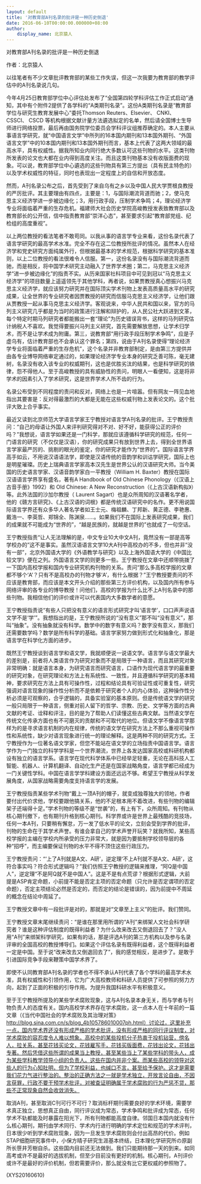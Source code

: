 ```yaml
---
layout: default
title: '对教育部A刊名录的批评是一种历史倒退'
date: 2016-06-10T00:00:00.000000+08:00
author:
    display_name: 北京猿人
---
```


对教育部A刊名录的批评是一种历史倒退

作者：北京猿人

以往笔者有不少文章批评教育部的某些工作失误，但这一次我要为教育部的教学评估中的A刊名录说几句。

今年4月25日教育部学位中心评估处发布了“全国第四轮学科评估工作正式启动”通知，其中有个附件2提供了各学科的“A类期刊名录”。这份A类期刊名录是“教育部学位与研究生教育发展中心”委托Thomson Reuters、Elsevier、 CNKI、 CSSCI、 CSCD 等机构根据文献计量方法遴选拟定的名单，然后请全国博士生导师进行网络投票，最后再由国务院学位委员会学科评议组推荐确定的。本人主要从事语言学研究，就“中国语言文学”中所列的16本国内期刊和13本国外期刊、“外国语言文学”中的10本国内期刊和13本国外期刊而言，基本上代表了这两大领域的最高水平，具有权威性。据我所知业内同行绝大多数认可这些刊物的水平。这类刊物所发表的论文也大都在业内得到高度关注。而且这类刊物基本没有收版面费的现象。可以说，教育部学位中心遴选的这些刊物具有第三方提出（具有民主特色的）以及学术权威性的特征，同时也表现出一定程度上的自信和开放态度。

然而，A刊名录公布之后，首先受到了来自乌有之乡以及中国人民大学贾根良教授的严厉批评。其主要理由有四点，主要是：1，与国际潮流背道而驰；2，使马克思主义经济学进一步被边缘化；3，用行政手段，压制学术争鸣；4，理论经济学专业将面临着严重的生存危机。福建师大社会历史学院高峻教授发表致教育部以及教育部长的公开信，信中指责教育部“崇洋心态”，甚至要求引起“教育部党组、纪检组的高度重视”。

以上两位教授的看法笔者不敢苟同。以我从事的语言学专业来看，这份名录代表了语言学研究的最高学术水准。完全不存在这二位教授所批评的情况。虽然本人在经济学和党史研究方面纯属外行，但根据最基本的学术规范，根据科学研究的基本准则，以上二位教授的看法很难令人信服。第一，这份名录没有与国际潮流背道而驰，而是相反，将中国学术研究主动融入了世界学术圈；第二，马克思主义经济学“进一步被边缘化”的指责不实。从历来国家社科项目中可见到冠以“马克思主义经济学”的项目数量上遥遥领先于其他学科，再者说，如果贾教授真心想振兴马克思主义经济学，就应该努力研究并在国际顶尖学术刊物上发表高质量高水平的研究成果，让全世界的专业研究者因贾教授的研究而信服马克思主义经济学，让他们跟从贾教授一起从事马克思主义经济学。客观说来，中华人民共和国以来，官方的马列主义研究几乎都是为当时的政策进行注解和辩护的，从人民公社大跃进到文革，每个特定时期马列研究者都能搬出一套“理论”为历史错误背书，这样的马列研究估计纳税人不喜欢。我觉得要振兴马列主义研究，首先需要解放思想，让学术归学术，而不是让学术成为附庸。第三，说教育部“用行政手段压制学术争鸣”，应是子虚乌有，估计教育部也不会承认这个罪名；第四，说由于A刊名录使得“理论经济学专业将面临着严重的生存危机”，这个名录并非教育部制定，是由第三方提供并由各专业博导网络审定通过的，如果理论经济学专业本身的研究乏善可陈，毫无建树，名录没有收入该专业的权威期刊，这也是优胜劣汰的结果，也是科学研究的铁律，怨不得他人。至于高峻教授的具有威胁性的责问，明眼人一看便知，这是将非学术的因素引入了学术研究，这是世界学术人所不齿的行为。

名录公布受到不同程度的责问和反对，网络上也是一片喧嚣。但有网友一阵见血地指出其要害是：反对得最激烈的大都是无能在这些权威刊物上发表论文的。这个批评大致上合乎事实。

最近又读到北京师范大学语言学家王宁教授对语言学A刊名录的批评。王宁教授责问：“自己的母语让外国人来评判研究得对不对、好不好，能获得公正的评价吗？”我想说，语言学如果还是一门科学，那就应该遵循科学研究的规范，任何一门语言的研究（不仅仅是汉语），你的研究成果只有放到世界上去，得到全世界语言学家最严厉的、挑剔的眼光的鉴定，你的研究才能作为“世界的”。国际语言学界高手如云，不用说汉语语法学，即使是汉语传统的音韵学和训诂学研究，国际上也是明星璀璨。历史上瑞典语言学家高本汉先生是世界公认的汉语研究大师。当今美国的历史语言学家、汉语音韵学家白一平教授（William H. Baxter）教授在国际汉语语言学界享有盛名，著有A Handbook of Old Chinese Phonology（《汉语上古音手册》1992）和 Old Chinese: A New Reconstruction（《上古汉语新构拟》）等。此外法国的沙加尔教授（ Laurent Sagart）也是众所周知的汉语著名学者，他的《赣方言研究》、《上古汉语的词根》都是传统汉语研究中的名作。更不用说国际语言学界还有众多华人著名学者如王士元、梅祖麟、丁邦新、黄正德、李艳惠、戴浩一、李英哲、郑锦全、陈渊泉……。如果我们不在国际上发表研究成果，我们的成果就不可能成为“世界的”，“越是民族的，就越是世界的”也就成了一句空话。

王宁教授指责“让人无法理解的是，中文专业10大中文A刊，竟然没有一部是高等学校办的”这不是事实。虽然汉语语言文学10大A刊中高校办的不多，但也并非“没有一部”，北京外国语大学的《外语教学与研究》以及上海外国语大学的《中国比较文学》便在之列。外国语言文学的则更多一些。王宁教授在文章中还顺带挑拨了一下国内高校学报和国内专业研究机构刊物的关系。责问“那么多高校学报的文章都不够个‘A’？只有不是高校办的刊物才够‘A’，有什么根据？”王宁教授要责问的不应该是教育部，而应该是本文开头介绍的那些第三方评价机构，以及国内所有参与网络评审的各专业的博导教授！问他们，高校的学报为什么比不上A刊名录中的那些刊物。我相信他们的评价或许可以代表国内大多数学者的意愿。

王宁教授指责说“有些人只把没有意义的语言形式研究才叫‘语言学’，口口声声说语文学不是‘学’”。我想指出的是，王宁教授所说的“没有意义”那不叫“没有意义”，那叫“抽象”。没有抽象就没有科学。数学中的数字有意义吗？数字没有意义，那我们还需要数学吗？数学是所有科学的基础。语言学家努力做到形式化和抽象化，那是语言学在科学化方面的进步。

既然王宁教授谈到语言学和语文学，我就顺便说一说语文学。语言学与语文学最大的差别是，前者将人类语言作为研究对象而不是局限于一种语言，而且其研究对象非常明确：就是语言本身，为研究语言而研究语言，口语作为现代语言学的最重要的研究对象，在研究理论和方法上有系统性、一致性，并且遵循科学研究的基本精神，要求研究在方法上具有可操作性，过程和结论具有可验证性或可重复性，研究强调对语言现象的操作性分析而不是依赖于研究者个人的内心体验，这种操作性分析必须是可观察的，合乎逻辑的，具备实验室的基本原则。但是传统语文学的研究一般只局限于一种语言，侧重对前人留下的哲学、宗教、历史、文学等方面的古典文献的考证、诠释和评注，目的是为了帮助人们读懂这些古典文献。当然语文学在传统文化传承方面也有不可磨灭的贡献和不可取代的地位。但语文学不像语言学那样为的是寻求语言机制的内在规律，传统的语文学在研究方法上不那么重视可操作性和系统性，缺少对语言现象进行统一的理论解释。这是两种不同的研究方式。王宁教授作为一位著名语文学家，但您不能站在语文学的立场指责中国语言学。语言学作为一门独立的科学学科是一个世界潮流，世界上各发达国家高校或科研机构都设有独立的语言学系。语言学在现代科学体系中已经举足轻重，无论在高科技人工智能、机器人、计算机翻译、自动化生产还是在国家战略角度，语言学都已经成为一门关键性学科。中国在语言学学科建设方面还远远不够。希望王宁教授从科学发展角度，从国家战略需要角度支持语言学的发展。

王宁教授指责某些学术刊物“戴上一顶A刊的帽子，就变成独尊独大的领地，作者要付出代价求他，学校要跟他搞关系，他的不足根本用不着改进，有些刊物的编辑架子还端得十足。”学术刊物的等级不是“世袭”的，有上有下，众所周知。有刊物从核心期刊撤下，也有期刊升格到核心期刊。科学界或许是世界上最残酷的竞技场，任何一本A刊，只要稍有懈怠，万一发了低水平的论文，立刻会受到学界的批评，刊物的生命在于其学术声誉。有谁会拿自己的学术声誉开玩笑？就我所知，某些高校学报的主编在学校内所承受的压力非常大，就是因为要抵制学校领导层的各种“招呼”，而主编要保证刊物的水平不得不顶住这些行政压力。

王宁教授责问：“‘上了A刊就是A文、A研’，逆定理‘不上A刊就不是A文、A研’，这符合事实吗？符合形式逻辑吗？”我们仿照王宁教授的逻辑来推理，“阿Q是中国人”，逆定理“不是阿Q就不是中国人”。这是不是有点荒谬？根据形式逻辑，大前提是ASP肯定命题，小前提不能是否定主项的否定命题（只允许是否定谓项的否定命题），否定主项结论必然是否定的，而否定的结论是错误的，因为前提中不周延的概念在结论中周延了。

王宁教授文章中有一段批评是对的，那就是对“文章至上主义”的批评。我们赞同。

王宁教授文章末尾继续责问：“是谁在那里用所谓的“A刊”来绑架人文社会科学研究者？谁是这种评估制度的既得利益者？为什么改来改去又倒退回去了？”没人用“A刊”来绑架科学研究，如果有的话，那是评选A刊的第三方机构以及参与名录评审的全国高校的教授博导们。如果这个评估名录有既得利益者，这个既得利益者一定是中国。至于说“改来改去又倒退回去了”，我的感觉相反，是进步了。是敢于引进国际竞争手段来鞭策中国学术界了。

即使不认同教育部A刊名录的学者也不得不承认A刊代表了各个学科的最高学术水准，具有权威性和引领作用，它为广大高校教师和科研人员提供了可参照的努力方向，起到了正面的积极的引导作用。为提升我国科研水平有积极意义。

至于王宁教授所提及的某些学术腐败现象，这与A刊名录本身无关，而与学者与刊物负责人的态度有关。国内高校学术界存在学术腐败，这一点本人在十年前的一篇文章（《当代中国社会的学术腐败及其治理对策》http://blog.sina.com.cn/s/blog_4b105786010007ph.html）讨论过，这里补充一点，国内学术界还没有形成严格的学术批评，没有形成严格的同行评议制度，对学术腐败的容忍度令人难以想象。高校中的某些投机分子热衷于投机钻营，傍名人，拉关系，甚至花钱买论文，花钱雇写手，花钱买版面费，花钱出论文，花钱出专著。然后凭借这些所谓的成果当上教授，甚至某些当上了某些学科的带头人，成为某些学科教学领导小组的负责人。这些在国内并非个案。而某些高校的领导对这些人的行为心知肚明，但为了学校利益，也缄口不言，甚至给予保护。这才是需要我们花力气进行整治的。整治的正确方法之一就是学术独立，开放言论自由，不因言获罪，行政不要干预学术批评，对被查证明确属于学术腐败的行为严惩不贷，那些不正常现象自然会收敛消失。

取消A刊，甚至取消C刊可行不可行？取消标杆期刊需要良好的学术环境，需要学术真正独立，思想真正自由，同行评议成为常态，学术争鸣和批评成为常态，任何学术不轨都能及时暴露在阳光下，所有刊物都能高度自律。邻国日本国内就没有什么核心期刊，期刊由学术同行、学术内行进行明确的学术定位和规范的学术评判，日本很少听到学术腐败现象，因为一旦发生学术腐败则会付出高昂的代价。例如STAP细胞研究事件中，小保方晴子研究生涯基本终结，日本理化学研究所の原副所长笹井芳樹自杀。这些国内目前还无法做到。我们只能期待那一天的到来。如同高考或许不是最好的选拔机制，但至少目前没有更好的机制。核心期刊，A刊评价或许不是最好的评价机制，但若需要评价，那么就没有比它更权威的参照物了。

(XYS20160610)


